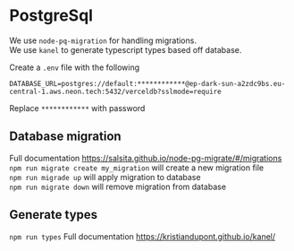 # PostgreSql
We use `node-pq-migration` for handling migrations.  
We use `kanel` to generate typescript types based off database.

Create a `.env` file with the following
```env
DATABASE_URL=postgres://default:************@ep-dark-sun-a2zdc9bs.eu-central-1.aws.neon.tech:5432/verceldb?sslmode=require
```
Replace `************` with password
## Database migration
Full documentation https://salsita.github.io/node-pg-migrate/#/migrations  
`npm run migrate create my_migration` will create a new migration file  
`npm run migrade up` will apply migration to database  
`npm run migrate down` will remove migration from database  
## Generate types
`npm run types`
Full documentation https://kristiandupont.github.io/kanel/ 
